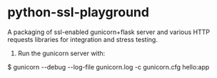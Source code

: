 python-ssl-playground
=====================

A packaging of ssl-enabled gunicorn+flask server and various HTTP requests libraries for integration and stress testing.

1) Run the gunicorn server with:

  $ gunicorn --debug --log-file gunicorn.log -c gunicorn.cfg hello:app

